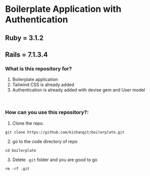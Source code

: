 # Boilerplate Application with Authentication

## Ruby = 3.1.2
## Rails = 7.1.3.4

### What is this repository for?
1. Boilerplate application
2. Tailwind CSS is already added
3. Authentication is already added with devise gem and User model

<br />

### How can you use this repository?:
1. Clone the repo.<br />
```
git clone https://github.com/kishangit/boilerplate.git
```
2. go to the code directory of repo<br />
```
cd boilerplate
```
3. Delete `.git` folder and you are good to go<br />
```
rm -rf .git
```